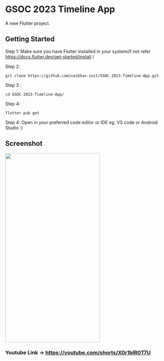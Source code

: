 # GSOC 2023 Timeline App

A new Flutter project.

## Getting Started

Step 1: Make sure you have Flutter installed in your system(if not refer https://docs.flutter.dev/get-started/install )

Step 2: 
```
git clone https://github.com/vaibhav-init/GSOC-2023-Timeline-App.git
```
Step 3 : 

```
cd GSOC-2023-Timeline-App/
```
Step 4: 
```
flutter pub get
```

Step 4: Open in your preferred code editor or IDE eg. VS code or Android Studio :)

## Screenshot
<img src="https://i.ibb.co/j56C6mw/ss1.jpg" width="300" height="600">


### Youtube Link -> https://youtube.com/shorts/X0r1blR0T7U



